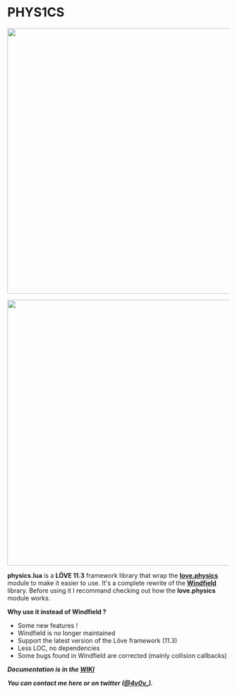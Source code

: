 # PHYS1CS
<p align="center">
    <img width= "600px" src="https://s3.gifyu.com/images/ga654d75960887e22.gif"/>
</p>

<p align="center">
  <img width= "600px" src="https://s3.gifyu.com/images/g210e2b5ec0666532b.gif"/>
</p>


**physics.lua** is a **LÖVE 11.3** framework library that wrap the **[love.physics](https://love2d.org/wiki/love.physics)** module to make it easier to use.  It's a complete rewrite of the **[Windfield](https://github.com/adnzzzzZ/windfield)** library.  Before using it I recommand checking out how the **love.physics** module works. 

**Why use it instead of Windfield ?**
- Some new features !
- Windfield is no longer maintained
- Support the latest version of the Löve framework (11.3)
- Less LOC, no dependencies
- Some bugs found in Windfield are corrected (mainly collision callbacks)

_**Documentation is in the [WIKI](https://github.com/4v0v/physics/wiki)**_

_**You can contact me here or on twitter ([@4v0v_](https://twitter.com/4v0v_/)).**_
